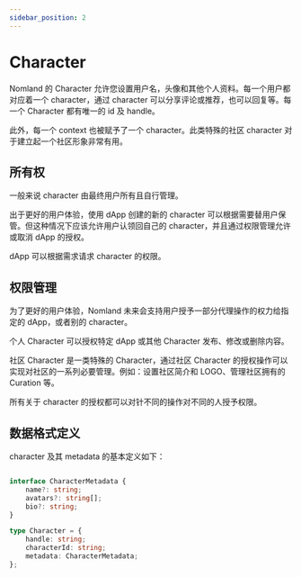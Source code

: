 ```yaml
---
sidebar_position: 2
---
```


# Character

Nomland 的 Character 允许您设置用户名，头像和其他个人资料。每一个用户都对应着一个 character，通过 character 可以分享评论或推荐，也可以回复等。每一个 Character 都有唯一的 id 及 handle。

此外，每一个 context 也被赋予了一个 character。此类特殊的社区 character 对于建立起一个社区形象非常有用。

## 所有权

一般来说 character 由最终用户所有且自行管理。

出于更好的用户体验，使用 dApp 创建的新的 character 可以根据需要替用户保管。但这种情况下应该允许用户认领回自己的 character，并且通过权限管理允许或取消 dApp 的授权。

dApp 可以根据需求请求 character 的权限。

## 权限管理

为了更好的用户体验，Nomland 未来会支持用户授予一部分代理操作的权力给指定的 dApp，或者别的 character。

个人 Character 可以授权特定 dApp 或其他 Character 发布、修改或删除内容。

社区 Character 是一类特殊的 Character，通过社区 Character 的授权操作可以实现对社区的一系列必要管理。例如：设置社区简介和 LOGO、管理社区拥有的 Curation 等。

所有关于 character 的授权都可以对针不同的操作对不同的人授予权限。

## 数据格式定义

character 及其 metadata 的基本定义如下：

```typescript

interface CharacterMetadata {
    name?: string;
    avatars?: string[];
    bio?: string;
}

type Character = {
    handle: string;
    characterId: string;
    metadata: CharacterMetadata;
};

```
